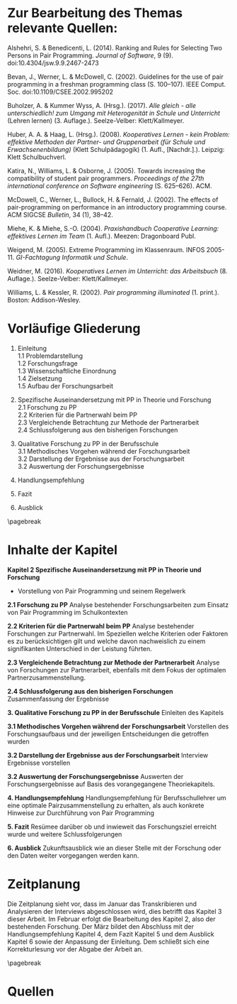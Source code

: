# Zur Bearbeitung  des Themas relevante Quellen:

Alshehri, S. & Benedicenti, L. (2014). Ranking and Rules for Selecting Two Persons in Pair Programming. *Journal of Software*, 9 (9). doi:10.4304/jsw.9.9.2467-2473

Bevan, J., Werner, L. & McDowell, C. (2002). Guidelines for the use of pair programming in a freshman programming class (S. 100–107). IEEE Comput. Soc. doi:10.1109/CSEE.2002.995202

Buholzer, A. & Kummer Wyss, A. (Hrsg.). (2017). *Alle gleich - alle unterschiedlich! zum Umgang mit Heterogenität in Schule und Unterricht* (Lehren lernen) (3. Auflage.). Seelze-Velber: Klett/Kallmeyer.

Huber, A. A. & Haag, L. (Hrsg.). (2008). *Kooperatives Lernen - kein Problem: effektive Methoden der Partner- und Gruppenarbeit (für Schule und Erwachsenenbildung)* (Klett Schulpädagogik) (1. Aufl., [Nachdr.].). Leipzig: Klett Schulbuchverl.

Katira, N., Williams, L. & Osborne, J. (2005). Towards increasing the compatibility of student pair programmers. *Proceedings of the 27th international conference on Software engineering* (S. 625–626). ACM.

McDowell, C., Werner, L., Bullock, H. & Fernald, J. (2002). The effects of pair-programming on performance in an introductory programming course. ACM SIGCSE *Bulletin*, 34 (1), 38–42.

Miehe, K. & Miehe, S.-O. (2004). *Praxishandbuch Cooperative Learning: effektives Lernen im Team* (1. Aufl.). Meezen: Dragonboard Publ.

Weigend, M. (2005). Extreme Programming im Klassenraum. INFOS 2005-11. *GI-Fachtagung Informatik und Schule*.

Weidner, M. (2016). *Kooperatives Lernen im Unterricht: das Arbeitsbuch* (8. Auflage.). Seelze-Velber: Klett/Kallmeyer.

Williams, L. & Kessler, R. (2002). *Pair programming illuminated* (1. print.). Boston: Addison-Wesley.



# Vorläufige Gliederung

1. Einleitung  
1.1 Problemdarstellung  
1.2 Forschungsfrage  
1.3 Wissenschaftliche Einordnung  
1.4 Zielsetzung  
1.5 Aufbau der Forschungsarbeit  

2. Spezifische Auseinandersetzung mit PP in Theorie und Forschung  
2.1 Forschung zu PP  
2.2  Kriterien für die Partnerwahl beim PP  
2.3 Vergleichende Betrachtung zur Methode der Partnerarbeit  
2.4 Schlussfolgerung aus den bisherigen Forschungen  

3. Qualitative Forschung zu PP in der Berufsschule  
3.1 Methodisches Vorgehen während der Forschungsarbeit  
3.2 Darstellung der Ergebnisse aus der Forschungsarbeit  
3.2 Auswertung der Forschungsergebnisse  

4. Handlungsempfehlung  

5. Fazit  

6. Ausblick  

\pagebreak

# Inhalte der Kapitel
**Kapitel 2 Spezifische Auseinandersetzung mit PP in Theorie und Forschung**
- Vorstellung von Pair Programming und seinem Regelwerk

**2.1 Forschung zu PP**
Analyse bestehender Forschungsarbeiten zum Einsatz von Pair Programming im Schulkontexten

**2.2 Kriterien für die Partnerwahl beim PP**
Analyse bestehender Forschungen zur Partnerwahl. Im Speziellen welche Kriterien oder Faktoren es zu berücksichtigen gilt und welche davon nachweislich zu einem signifikanten Unterschied in der Leistung führten.

**2.3 Vergleichende Betrachtung zur Methode der Partnerarbeit**
Analyse von Forschungen zur Partnerarbeit, ebenfalls mit dem Fokus der optimalen Partnerzusammenstellung.

**2.4 Schlussfolgerung aus den bisherigen Forschungen**
Zusammenfassung der Ergebnisse


**3. Qualitative Forschung zu PP in der Berufsschule**
Einleiten des Kapitels

**3.1 Methodisches Vorgehen während der Forschungsarbeit**
Vorstellen des Forschungsaufbaus und der jeweiligen Entscheidungen die getroffen wurden

**3.2 Darstellung der Ergebnisse aus der Forschungsarbeit**
Interview Ergebnisse vorstellen

**3.2 Auswertung der Forschungsergebnisse**
Auswerten der Forschungsergebnisse auf Basis des vorangegangene Theoriekapitels.


**4. Handlungsempfehlung**
Handlungsempfehlung für Berufsschullehrer um eine optimale Pairzusammenstellung zu erhalten, als auch konkrete Hinweise zur Durchführung von Pair Programming

**5. Fazit**
Resümee darüber ob und inwieweit das Forschungsziel erreicht wurde und weitere Schlussfolgerungen

**6. Ausblick**
Zukunftsausblick wie an dieser Stelle mit der Forschung oder den Daten weiter vorgegangen werden kann.


# Zeitplanung
Die Zeitplanung sieht vor, dass im Januar das Transkribieren und Analysieren der Interviews abgeschlossen wird, dies betrifft das Kapitel 3 dieser Arbeit.
Im Februar erfolgt die Bearbeitung des Kapitel 2, also der bestehenden Forschung. Der März bildet den Abschluss mit der Handlungsempfehlung Kapitel 4, dem Fazit Kapitel 5 und dem Ausblick Kapitel 6 sowie der Anpassung der Einleitung. Dem schließt sich eine Korrekturlesung vor der Abgabe der Arbeit an.

\pagebreak

# Quellen
